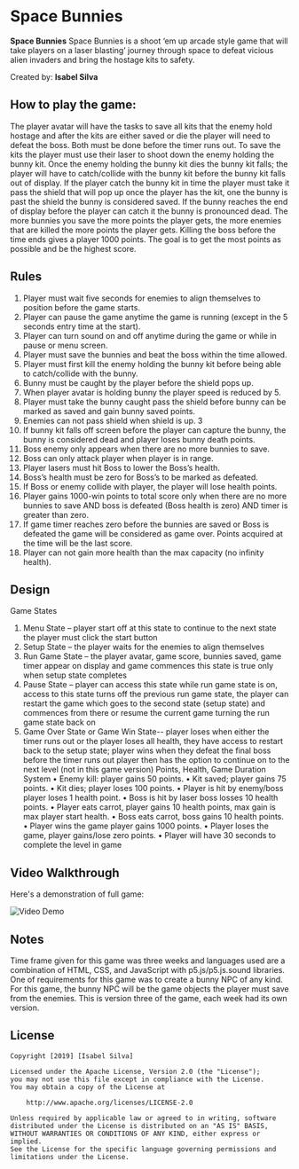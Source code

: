 # Space Bunnies

**Space Bunnies** Space Bunnies is a shoot ‘em up arcade style game that will take players on a laser blasting’ journey
through space to defeat vicious alien invaders and bring the hostage kits to safety.

Created by: **Isabel Silva**
## How to play the game: 
The player avatar will have the tasks to save all kits that the enemy hold hostage and after the kits are
either saved or die the player will need to defeat the boss. Both must be done before the timer runs out.
To save the kits the player must use their laser to shoot down the enemy holding the bunny kit. Once
the enemy holding the bunny kit dies the bunny kit falls; the player will have to catch/collide with the
bunny kit before the bunny kit falls out of display. If the player catch the bunny kit in time the player
must take it pass the shield that will pop up once the player has the kit, one the bunny is past the shield
the bunny is considered saved. If the bunny reaches the end of display before the player can catch it the
bunny is pronounced dead. The more bunnies you save the more points the player gets, the more
enemies that are killed the more points the player gets. Killing the boss before the time ends gives a
player 1000 points. The goal is to get the most points as possible and be the highest score.
## Rules

1. Player must wait five seconds for enemies to align themselves to position before the game
starts.
2. Player can pause the game anytime the game is running (except in the 5 seconds entry time at
the start).
3. Player can turn sound on and off anytime during the game or while in pause or menu screen.
4. Player must save the bunnies and beat the boss within the time allowed.
5. Player must first kill the enemy holding the bunny kit before being able to catch/collide with the
bunny.
6. Bunny must be caught by the player before the shield pops up.
7. When player avatar is holding bunny the player speed is reduced by 5.
8. Player must take the bunny caught pass the shield before bunny can be marked as saved and
gain bunny saved points.
9. Enemies can not pass shield when shield is up.
3
10. If bunny kit falls off screen before the player can capture the bunny, the bunny is considered
dead and player loses bunny death points.
11. Boss enemy only appears when there are no more bunnies to save.
12. Boss can only attack player when player is in range.
13. Player lasers must hit Boss to lower the Boss’s health.
14. Boss’s health must be zero for Boss’s to be marked as defeated.
15. If Boss or enemy collide with player, the player will lose health points.
16. Player gains 1000-win points to total score only when there are no more bunnies to save AND
boss is defeated (Boss health is zero) AND timer is greater than zero.
17. If game timer reaches zero before the bunnies are saved or Boss is defeated the game will be
considered as game over. Points acquired at the time will be the last score.
18. Player can not gain more health than the max capacity (no infinity health).

## Design
Game States
1. Menu State – player start off at this state to continue to the next state the player must click the
start button
2. Setup State – the player waits for the enemies to align themselves
3. Run Game State – the player avatar, game score, bunnies saved, game timer appear on display
and game commences this state is true only when setup state completes
4. Pause State – player can access this state while run game state is on, access to this state turns
off the previous run game state, the player can restart the game which goes to the second state
(setup state) and commences from there or resume the current game turning the run game
state back on
5. Game Over State or Game Win State-- player loses when either the timer runs out or the player
loses all health, they have access to restart back to the setup state; player wins when they
defeat the final boss before the timer runs out player then has the option to continue on to the
next level (not in this game version)
Points, Health, Game Duration System
• Enemy kill: player gains 50 points.
• Kit saved; player gains 75 points.
• Kit dies; player loses 100 points.
• Player is hit by enemy/boss player loses 1 health point.
• Boss is hit by laser boss losses 10 health points.
• Player eats carrot, player gains 10 health points, max gain is max player start health.
• Boss eats carrot, boss gains 10 health points.
• Player wins the game player gains 1000 points.
• Player loses the game, player gains/lose zero points.
• Player will have 30 seconds to complete the level in game

## Video Walkthrough

Here's a demonstration of full game:

<img href='https://www.youtube.com/watch?v=H1F_hmXV3FY&feature=youtu.be' title='Video Demo' width='' alt='Video Demo' />



## Notes
Time frame given for this game was three weeks and languages used are a combination of HTML, CSS,
and JavaScript with p5.js/p5.js.sound libraries. One of requirements for this game was to create a bunny
NPC of any kind. For this game, the bunny NPC will be the game objects the player must save from the
enemies. This is version three of the game, each week had its own version.

## License

    Copyright [2019] [Isabel Silva]

    Licensed under the Apache License, Version 2.0 (the "License");
    you may not use this file except in compliance with the License.
    You may obtain a copy of the License at

        http://www.apache.org/licenses/LICENSE-2.0

    Unless required by applicable law or agreed to in writing, software
    distributed under the License is distributed on an "AS IS" BASIS,
    WITHOUT WARRANTIES OR CONDITIONS OF ANY KIND, either express or implied.
    See the License for the specific language governing permissions and
    limitations under the License.
